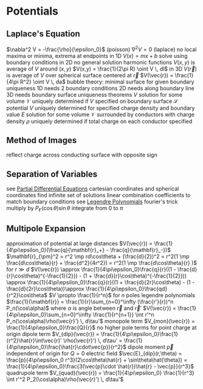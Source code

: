 # Potentials
## Laplace's Equation
$\nabla^2 V = -\frac{\rho}{\epsilon_0}$ (poisson)
$\nabla^2 V =0$ (laplace)
	no local maxima or minima, extrema at endpoints
	in 1D
		$V(x) = mx + b$
		solve using boundary conditions
	in 2D
		no general solution
		harmonic functions
		$V(x,y)$ is average of $V$ around $(x,y)$
			$V(x,y) = \frac{1}{2\pi R} \oint V \, dl$
	in 3D
		$V(\vec{r})$ is average of $V$ over spherical surface centered at $\vec{r}$
			$V(\vec{r}) = \frac{1}{4\pi R^2} \oint V \, da$
	bubble theory: minimal surface for given boundary
uniqueness
	1D needs 2 boundary conditions
	2D needs along boundary line
	3D needs boundary surface
	uniqueness theorems
		$V$ solution for some volume $\mathcal{V}$ uniquely determined if $V$ specified on boundary surface $\mathcal{S}$
			potential $V$ uniquely determined for specified charge density and boundary value
		$E$ solution for some volume $\mathcal{V}$ surrounded by conductors with charge density $\rho$ uniquely determined if total charge on each conductor specified
## Method of Images
reflect charge across conducting surface with opposite sign
## Separation of Variables
see [Partial Differential Equations](partial-differential-equation.md)
cartesian coordinates and spherical coordinates
	find infinite set of solutions
	linear combination
	coefficients to match boundary conditions
	see [Legendre Polynomials](legendre-polynomials.md)
	fourier's trick
		multiply by $P_{\ell'}(\cos\theta)\sin\theta$
		integrate from $0$ to $\pi$
## Multipole Expansion
approximation of potential at large distances
$V(\vec{r}) = \frac{1}{4\pi\epsilon_0}(\frac{q}{\mathbf{r}_+} - \frac{q}{\mathbf{r}_-})$
	$\mathbf{r}_{\pm}^2 = r^2 \mp rd\cos\theta + (\frac{d}{2})^2 = r^2(1 \mp \frac{d\cos\theta}{r} + \frac{d^2}{4r^2}) = r^2(1 \mp \frac{d\cos\theta}{r} )$ for $r \gg d$
	$V(\vec{r}) \approx \frac{1}{4\pi\epsilon_0}\frac{q}{r}((1 - \frac{d}{r}\cos\theta)^{-\frac{1}{2}}) - (1 + \frac{d}{r}\cos\theta)^{-\frac{1}{2}})) \approx \frac{1}{4\pi\epsilon_0}\frac{q}{r}((1 + \frac{d}{2r}\cos\theta) - (1 - \frac{d}{2r}\cos\theta))\approx \frac{1}{4\pi\epsilon_0}\frac{qd}{r^2}\cos\theta$
	$V \propto \frac{1}{r^n}$ for $n$ poles
	legendre polynomials
		$\frac{1}{\mathbf{r}} = \frac{1}{r}\sum_{n=0}^\infty (\frac{r'}{r})^n P_n(\cos\alpha)$ where $\alpha$ is angle between $\vec{r}$ and $\vec{r}'$
	$V(\vec{r}) = \frac{1}{4\pi\epsilon_0}\sum_{n=0}^\infty \frac{1}{r^{n+1}} \int r'^n P_n(\cos\alpha)\rho(\vec{r}') \, d\tau'$
		monopole term
			$V_{mon}(\vec{r}) = \frac{1}{4\pi\epsilon_0}\frac{Q}{r}$
			no higher pole terms for point charge at origin
		dipole term
			$V_{dip}(\vec{r}) = \frac{1}{4\pi\epsilon_0}\frac{1}{r^2}\hat{r}\int\vec{r}' \rho(\vec{r}') \, d\tau' = \frac{1}{4\pi\epsilon_0}\frac{\hat{r}\cdot\vec{p}}{r^2}$
			dipole moment $\vec{p}$
				independent of origin for $Q = 0$
			electric field
				$\vec{E}_{dip}(r,\theta) = \frac{p}{4\pi\epsilon_0 r^3}(2\cos\theta\hat{r} + \sin\theta\hat{\theta}) = \frac{1}{4\pi\epsilon_0}\frac{3(\vec{p}\cdot \hat{r})\hat{r} - \vec{p}}{r^3}$
		quadrupole term
			$V_{quad}(\vec{r}) = \frac{1}{4\pi\epsilon_0} \frac{1}{r^3} \int r'^2 P_2(\cos\alpha)\rho(\vec{r}') \, d\tau'$
			